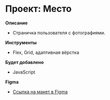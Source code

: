# Проект: Место

**Описание**

* Страничка пользователя с фотографиями.

**Инструменты**

* Flex, Grid, адаптивная вёрстка

**Будет добавлено**

* JavaScript

**Figma**

* [Ссылка на макет в Figma](https://www.figma.com/file/2cn9N9jSkmxD84oJik7xL7/JavaScript.-Sprint-4?node-id=0%3A1)
